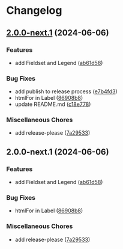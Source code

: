 # Changelog

## [2.0.0-next.1](https://github.com/pzerelles/headlessui-svelte/compare/headlessui-svelte-v2.0.0-next.1...headlessui-svelte-v2.0.0-next.1) (2024-06-06)


### Features

* add Fieldset and Legend ([ab61d58](https://github.com/pzerelles/headlessui-svelte/commit/ab61d587381572ed4ca258fcde932ba3e905277b))


### Bug Fixes

* add publish to release process ([e7b4fd3](https://github.com/pzerelles/headlessui-svelte/commit/e7b4fd36c91772eeac58f85080b43cdcd215ac44))
* htmlFor in Label ([86908b8](https://github.com/pzerelles/headlessui-svelte/commit/86908b8c88622ba0cfe9e2301dcb42932e5f9341))
* update README.md ([c18e778](https://github.com/pzerelles/headlessui-svelte/commit/c18e778146bf9ba5f8764162a5ff0a07c522cb64))


### Miscellaneous Chores

* add release-please ([7a29533](https://github.com/pzerelles/headlessui-svelte/commit/7a2953346036f1acfc5c67876edadc3030ea75a4))

## 2.0.0-next.1 (2024-06-06)


### Features

* add Fieldset and Legend ([ab61d58](https://github.com/pzerelles/headlessui-svelte/commit/ab61d587381572ed4ca258fcde932ba3e905277b))


### Bug Fixes

* htmlFor in Label ([86908b8](https://github.com/pzerelles/headlessui-svelte/commit/86908b8c88622ba0cfe9e2301dcb42932e5f9341))


### Miscellaneous Chores

* add release-please ([7a29533](https://github.com/pzerelles/headlessui-svelte/commit/7a2953346036f1acfc5c67876edadc3030ea75a4))
